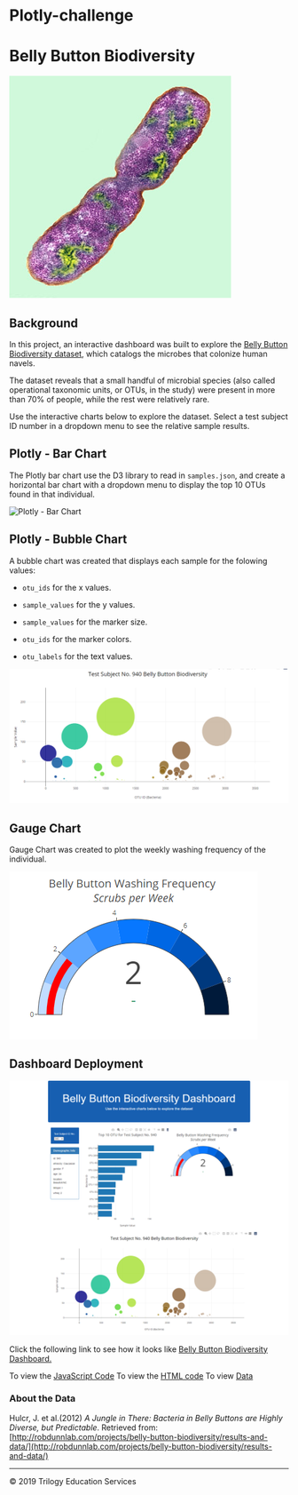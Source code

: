 # Plotly-challenge
# Belly Button Biodiversity

![Bacteria by filterforge.com](Images/bacteria.jpg)

## Background

In this project, an interactive dashboard was built to explore the [Belly Button Biodiversity dataset](http://robdunnlab.com/projects/belly-button-biodiversity/), which catalogs the microbes that colonize human navels.

The dataset reveals that a small handful of microbial species (also called operational taxonomic units, or OTUs, in the study) were present in more than 70% of people, while the rest were relatively rare.

Use the interactive charts below to explore the dataset. Select a test subject ID number in a dropdown menu to see the relative sample results.

## Plotly - Bar Chart

The Plotly bar chart use the D3 library to read in `samples.json`, and create a horizontal bar chart with a dropdown menu to display the top 10 OTUs found in that individual.

![Plotly - Bar Chart](Images/bar_chart.jpg)

## Plotly - Bubble Chart

A bubble chart was created that displays each sample for the folowing values:
* `otu_ids` for the x values.

* `sample_values` for the y values.

* `sample_values` for the marker size.

* `otu_ids` for the marker colors.

* `otu_labels` for the text values.

![Bubble Chart](Images/bubble_chart.png)

## Gauge Chart

 Gauge Chart was created to plot the weekly washing frequency of the individual.

 ![Gauge Chart](Images/gauge.png)

 ## Dashboard Deployment

![Dashboard](Images/dashboard.png)

Click the following link to see how it looks like [Belly Button Biodiversity Dashboard.](https://jessicapardo.github.io/Plotly-challenge/)


To view the [JavaScript Code](static/js/app.js)
To view the [HTML code](index.html)
To view [Data](data/sample.json)


### About the Data

Hulcr, J. et al.(2012) _A Jungle in There: Bacteria in Belly Buttons are Highly Diverse, but Predictable_. Retrieved from: [http://robdunnlab.com/projects/belly-button-biodiversity/results-and-data/](http://robdunnlab.com/projects/belly-button-biodiversity/results-and-data/)

- - -

© 2019 Trilogy Education Services

